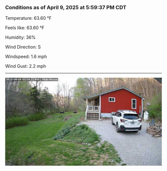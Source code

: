 ### Conditions as of April 9, 2025 at 5:59:37 PM CDT 

Temperature: 63.60 &deg;F

Feels like: 63.60 &deg;F

Humidity: 36%

Wind Direction: S

Windspeed: 1.6 mph

Wind Gust: 2.2 mph

---

<img src="./images/latest.jpeg"/>

